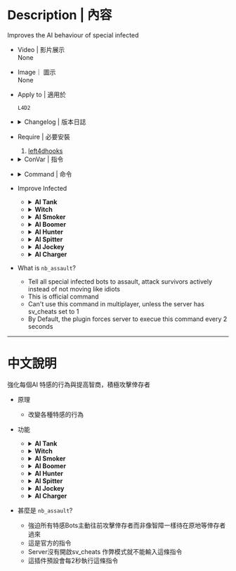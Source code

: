 
# Description | 內容
Improves the AI behaviour of special infected

* Video | 影片展示
<br/>None

* Image｜ 圖示
<br/>None

* Apply to | 適用於
    ```
    L4D2
    ```

* <details><summary>Changelog | 版本日誌</summary>

    * v1.5 (2023-5-4)
        * Use server console to execute command "nb_assault"

    * v1.4
        * Remake code
        * Replace left4downtown with left4dhooks
        *Compatibility support for SourceMod 1.11. Fixed various warnings.
    </details>

* Require | 必要安裝
    1. [left4dhooks](https://forums.alliedmods.net/showthread.php?t=321696)

* <details><summary>ConVar | 指令</summary>

	* cfg\sourcemod\AI_HardSI.cfg
		```php
        // If the charger has a target, it will not straight pounce if the target's aim on the horizontal axis is within this radius
        ai_aim_offset_sensitivity_charger "20"

        // If the hunter has a target, it will not straight pounce if the target's aim on the horizontal axis is within this radius
        ai_aim_offset_sensitivity_hunter "30"

        // Frequency(sec) at which the 'nb_assault' command is fired to make SI attack
        ai_assault_reminder_interval "2"

        // How close a charger will approach before charging
        ai_charge_proximity "300"

        // At what distance to start pouncing fast
        ai_fast_pounce_proximity "1000"

        // Charger will charge if its health drops to this level
        ai_health_threshold_charger "300"

        // How close a jockey will approach before it starts hopping
        ai_hop_activation_proximity "500"

        // Mean angle produced by Gaussian RNG
        ai_pounce_angle_mean "10"

        // One standard deviation from mean as produced by Gaussian RNG
        ai_pounce_angle_std "20"

        // Vertical angle to which AI hunter pounces will be restricted
        ai_pounce_vertical_angle "7"

        // Distance to nearest survivor at which hunter will consider pouncing straight
        ai_straight_pounce_proximity "200"

        // Flag to enable bhop facsimile on AI tanks
        ai_tank_bhop "1"

        // Flag to enable rocks on AI tanks
        ai_tank_rock "1"

        // How far in front of himself infected bot will check for a wall. Use '-1' to disable feature
        ai_wall_detection_distance "-1"
		```
</details>

* <details><summary>Command | 命令</summary>

	None
</details>

* Improve Infected
    * <details><summary><b>AI Tank</b></summary>

        * Stop throwing the rock after approaching the survivors
        * Behop
    </details>

    * <details><summary><b>Witch</b></summary>

        * None
    </details>

    * <details><summary><b>AI Smoker</b></summary>

        * Modify Official ConVar
            ```php
            // How much damage to the smoker makes him let go of his victim. (Default: 50)
            tongue_break_from_damage_amount 250

            // Start to shoot his tongue after 0.1 seconds (Default: 1.5)
            smoker_tongue_delay 0.1
            ```
    </details>

    * <details><summary><b>AI Boomer</b></summary>

        * Modify Official ConVar
            ```php
            // How long an out-of-range Boomer will tolerate being visible before fleeing (Default: 1.0)
            boomer_exposed_time_tolerance 1000.0

            // How long the Boomer waits before he vomits on his target on Normal difficulty (Default: 1.0)
            boomer_vomit_delay 0.1
            ```
    </details>

    * <details><summary><b>AI Hunter</b></summary>

        * Won't leap away (Coop/Realism)
        * Modify Official ConVar
            ```php
            // Range at which hunter prepares pounce	 (Default: 1000)
            hunter_pounce_ready_range 1000

            // Range at which hunter is committed to attack	 (Default: 75)
            hunter_committed_attack_range 10000

            // Range at which shooting a non-committed hunter will cause it to leap away (Coop/Realis, Default: 1000)
            hunter_leap_away_give_up_range 0

            // Maximum vertical angle hunters can pounce (Default: 45)
            hunter_pounce_max_loft_angle 0

            // AI Hunter skeet damage (Default: 50)
            z_pounce_damage_interrupt 150
            ```
        * Plugin ConVar
            ```php
            // At what distance to start pouncing fast
            ai_fast_pounce_proximity 1000

            // Vertical angle to which AI hunter pounces will be restricted
            ai_pounce_vertical_angle 7

            // Mean angle produced by Gaussian RNG
            ai_pounce_angle_mean 10

            // One standard deviation from mean as produced by Gaussian RNG
            ai_pounce_angle_std 20

            // Distance to nearest survivor at which hunter will consider pouncing straight
            ai_straight_pounce_proximity 200

            // If the hunter has a target, it will not straight pounce if the target's aim on the horizontal axis is within this radius
            ai_aim_offset_sensitivity_hunter 30

            // How far in front of himself infected bot will check for a wall. Use '-1' to disable feature
            ai_wall_detection_distance -1
            ```
    </details>

    * <details><summary><b>AI Spitter</b></summary>

        * None
    </details>

    * <details><summary><b>AI Jockey</b></summary>

        * Modify Official ConVar
            ```php
            // AI Jockeys will move to attack survivors within this range (Default: 200)
            z_jockey_leap_range 1000
            ```
        * Plugin ConVar
            ```php
            // How close a jockey will approach before it starts hopping
            ai_hop_activation_proximity 500
            ```
    </details>

    * <details><summary><b>AI Charger</b></summary>

        * Plugin ConVar
            ```php
            // How close a charger will approach before charging
            ai_charge_proximity 300

            // If the charger has a target, it will not straight pounce if the target's aim on the horizontal axis is within this radius
            ai_aim_offset_sensitivity_charger 20
            ```
    </details>

* What is ```nb_assault```?
    * Tell all special infected bots to assault, attack survivors actively instead of not moving like idiots
    * This is official command
    * Can't use this command in multiplayer, unless the server has sv_cheats set to 1
    * By Default, the plugin forces server to execue this command every 2 seconds

- - - -
# 中文說明
強化每個AI 特感的行為與提高智商，積極攻擊倖存者

* 原理
    * 改變各種特感的行為

* 功能
    * <details><summary><b>AI Tank</b></summary>

        * 靠近倖存者一定範圍內不會主動丟石頭
        * 連跳
    </details>

    * <details><summary><b>Witch</b></summary>

        * 無
    </details>

    * <details><summary><b>AI Smoker</b></summary>

        * 更動的官方指令
            ```php
            // AI Smoker的舌頭準備拉走倖存者的期間，被攻擊超過250HP或自身血量才會死亡 (預設: 50)
            tongue_break_from_damage_amount 250

            // 當倖存者靠近範圍內的0.1秒後立刻吐舌頭 (預設: 1.5)
            smoker_tongue_delay 0.1
            ```
    </details>

    * <details><summary><b>AI Boomer</b></summary>

        * 更動的官方指令
            ```php
            // 被人類看見1000秒之後才會逃跑 (預設: 1.0)
            boomer_exposed_time_tolerance 1000.0

            // 當倖存者靠近範圍內的0.1秒後立刻嘔吐 (預設: 1.0)
            boomer_vomit_delay 0.1
            ```
    </details>

    * <details><summary><b>AI Hunter</b></summary>

        * 被攻擊的時候不會自動逃跑跳走 (只會出現在戰役/寫實模式)
        * 更動的官方指令
            ```php
            // 1000公尺範圍內才會蹲下準備撲人 (預設: 1000)
            hunter_pounce_ready_range 1000

            // 10000公尺範圍內才會撲人 (預設: 75)
            hunter_committed_attack_range 10000

            // 0公尺範圍內沒有蹲下的AI Hunter被攻擊時會逃跑跳走 (只會出現在戰役/寫實模式，預設: 1000)
            hunter_leap_away_give_up_range 0

            // AI Hunter跳躍的最大傾角 (避免飛過頭或飛太高，預設: 45)
            hunter_pounce_max_loft_angle 0

            // AI Hunter飛撲在空中的過程中受到150HP傷害或自身血量以上才會死亡 (避免飛撲過程中容易被殺死，預設: 50)
            z_pounce_damage_interrupt 150
            ```
        * 插件自帶的指令
            ```php
            // 強迫AI Hunter在1000公尺範圍內蹲下準備撲人
            ai_fast_pounce_proximity 1000

            // 強迫AI Hunter跳躍的最大傾角 (避免飛過頭或飛太高)
            ai_pounce_vertical_angle 7

            // 強制左右飛撲靠近目標，不要垂直飛向目標
            ai_pounce_angle_mean 10
            ai_pounce_angle_std 20

            // 離目標200公尺範圍內考慮直接垂直飛向目標
            ai_straight_pounce_proximity 200

            // 目標倖存者的準心如果在瞄自身AI Hunter的身體低於30度視野範圍內則強制飛撲
            ai_aim_offset_sensitivity_hunter 30

            // 前面有牆壁的範圍內則飛撲的角度會變高，嘗試越過障礙物 (-1: 無限範圍)
            ai_wall_detection_distance -1
            ```
    </details>

    * <details><summary><b>AI Spitter</b></summary>

        * 無
    </details>

    * <details><summary><b>AI Jockey</b></summary>

        * 更動的官方指令
            ```php
            // 1000公尺範圍內才會飛撲 (預設: 200)
            z_jockey_leap_range 1000
            ```
        * 插件自帶的指令
            ```php
            // 強迫AI Jockey在500公尺範圍內開始連跳
            ai_hop_activation_proximity 500
            ```
    </details>

    * <details><summary><b>AI Charger</b></summary>

        * 插件自帶的指令
            ```php
            // 強迫AI Charger在300公尺範圍內開始衝刺
            ai_charge_proximity 300

            // 目標倖存者的準心如果在瞄自身AI Charger的身體低於20度視野範圍內則強制衝刺
            ai_aim_offset_sensitivity_charger 20
            ```
    </details>

* 甚麼是 ```nb_assault```?
    * 強迫所有特感Bots主動往前攻擊倖存者而非像智障一樣待在原地等倖存者過來
    * 這是官方的指令
    * Server沒有開啟sv_cheats 作弊模式就不能輸入這條指令
    * 這插件預設會每2秒執行這條指令